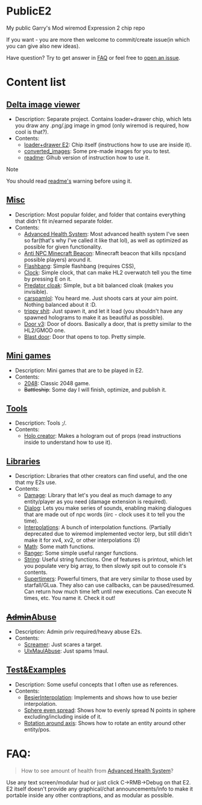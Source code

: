 # PublicE2
My public Garry's Mod wiremod Expression 2 chip repo

If you want - you are more then welcome to commit/create issue(in which you can give also new ideas).

Have question? Try to get answer in [FAQ](https://github.com/deltamolfar/PublicE2?tab=readme-ov-file#faq) or feel free to [open an issue](https://github.com/deltamolfar/PublicE2/issues/new).

# Content list

## [Delta image viewer](https://github.com/deltamolfar/PublicE2/tree/main/delta_image_viewer)
- Description: Separate project. Contains loader+drawer chip, which lets you draw any .png/.jpg image in gmod (only wiremod is required, how cool is that?).
- Contents:
  - [loader+drawer E2](https://github.com/deltamolfar/PublicE2/blob/main/delta_image_viewer/loader%2Bdrawer): Chip itself (instructions how to use are inside it).
  - [converted_images](https://github.com/deltamolfar/PublicE2/tree/main/delta_image_viewer/converted_images): Some pre-made images for you to test.
  - [readme](https://github.com/deltamolfar/PublicE2/blob/main/delta_image_viewer/readme.md): Gihub version of instruction how to use it.

> [!NOTE]
> You should read [readme's](https://github.com/deltamolfar/PublicE2/blob/main/delta_image_viewer/readme.md) warning before using it.



## [Misc](https://github.com/deltamolfar/PublicE2/tree/main/misc)
- Description: Most popular folder, and folder that contains everything that didn't fit in/earned separate folder.
- Contents:
  - [Advanced Health System](https://github.com/deltamolfar/PublicE2/blob/main/misc/Advanced_Health_System.txt): Most advanced health system I've seen so far(that's why I've called it like that lol), as well as optimized as possible for given functionality.
  - [Anti NPC Minecraft Beacon](https://github.com/deltamolfar/PublicE2/blob/main/misc/anti-npc_beacon.txt): Minecraft beacon that kills npcs(and possible players) around it.
  - [Flashbang](https://github.com/deltamolfar/PublicE2/blob/main/misc/flashbang.txt): Simple flashbang (requires CSS),
  - [Clock](https://github.com/deltamolfar/PublicE2/blob/main/misc/Simple_Clock.txt): Simple clock, that can make HL2 overwatch tell you the time by pressing E on it.
  - [Predator cloak](https://github.com/deltamolfar/PublicE2/blob/main/misc/predator_cloak.txt): Simple, but a bit balanced cloak (makes you invisible).
  - [carspamlol](https://github.com/deltamolfar/PublicE2/blob/main/misc/carspamlol.txt): You heard me. Just shoots cars at your aim point. Nothing balanced about it :D.
  - [trippy shit](https://github.com/deltamolfar/PublicE2/blob/main/misc/Trippy_shit.txt): Just spawn it, and let it load (you shouldn't have any spawned holograms to make it as beautiful as possible).
  - [Door v3](https://github.com/deltamolfar/PublicE2/blob/main/doors/door_v3.txt): Door of doors. Basically a door, that is pretty similar to the HL2/GMOD one.
  - [Blast door](https://github.com/deltamolfar/PublicE2/blob/main/doors/BlastDoor.txt): Door that opens to top. Pretty simple.



## [Mini games](https://github.com/deltamolfar/PublicE2/tree/main/mini-games)
- Description: Mini games that are to be played in E2.
- Contents:
  - [2048](https://github.com/deltamolfar/PublicE2/blob/main/mini-games/2048_by_delta.txt): Classic 2048 game.
  - ~~Battleship~~: Some day I will finish, optimize, and publish it.



## [Tools](https://github.com/deltamolfar/PublicE2/tree/main/tools)
- Description: Tools ;/.
- Contents:
  - [Holo creator](https://github.com/deltamolfar/PublicE2/blob/main/tools/Zone_Holo_Generator_v2.txt): Makes a hologram out of props (read instructions inside to understand how to use it).



## [Libraries](https://github.com/deltamolfar/PublicE2/tree/main/libraries)
- Description: Libraries that other creators can find useful, and the one that my E2s use.
- Contents:
  - [Damage](https://github.com/deltamolfar/PublicE2/blob/main/libraries/damage.txt): Library that let's you deal as much damage to any entity/player as you need (damage extension is required).
  - [Dialog](https://github.com/deltamolfar/PublicE2/blob/main/libraries/dialog.txt): Lets you make series of sounds, enabling making dialogues that are made out of npc words (iirc - clock uses it to tell you the time).
  - [Interpolations](https://github.com/deltamolfar/PublicE2/blob/main/libraries/interp.txt): A bunch of interpolation functions. (Partially deprecated due to wiremod implemented vector lerp, but still didn't make it for xv4, xv2, or other interpolations :D)
  - [Math](https://github.com/deltamolfar/PublicE2/blob/main/libraries/math.txt): Some math functions.
  - [Ranger](https://github.com/deltamolfar/PublicE2/blob/main/libraries/rangers.txt): Some simple useful ranger functions.
  - [String](https://github.com/deltamolfar/PublicE2/blob/main/libraries/string.txt): Useful string functions. One of features is printout, which let you populate very big array, to then slowly spit out to console it's contents.
  - [Supertimers](https://github.com/deltamolfar/PublicE2/blob/main/libraries/supertimers.txt): Powerful timers, that are very similar to those used by starfall/GLua. They also can use callbacks, can be paused/resumed. Can return how much time left until new executions. Can execute N times, etc. You name it. Check it out!



## [~~Admin~~Abuse](https://github.com/deltamolfar/PublicE2/tree/main/admin)
- Description: Admin priv required/heavy abuse E2s.
- Contents:
  - [Screamer](https://github.com/deltamolfar/PublicE2/blob/main/admin/Screamer.txt): Just scares a target.
  - [UlxMaulAbuse](https://github.com/deltamolfar/PublicE2/blob/main/admin/ulx_maul_abuse.txt): Just spams !maul.



## [Test&Examples](https://github.com/deltamolfar/PublicE2/tree/main/Test%26Examples)
- Description: Some useful concepts that I often use as references.
- Contents:
  - [BesierInterpolation](https://github.com/deltamolfar/PublicE2/blob/main/Test%26Examples/BesierInterpolation.txt): Implements and shows how to use bezier interpolation.
  - [Sphere even spread](https://github.com/deltamolfar/PublicE2/blob/main/Test%26Examples/EvenSphereSpread.txt): Shows how to evenly spread N points in sphere excluding/including inside of it.
  - [Rotation around axis](https://github.com/deltamolfar/PublicE2/blob/main/Test%26Examples/RotationAroundAxis.txt): Shows how to rotate an entity around other entity/pos.



# FAQ:
>How to see amount of health from [Advanced Health System](https://github.com/deltamolfar/PublicE2/blob/main/misc/Advanced_Health_System.txt)?

Use any text screen/modular hud or just click C->RMB->Debug on that E2. E2 itself doesn't provide any graphical/chat announcements/info to make it portable inside any other contraptions, and as modular as possible.
